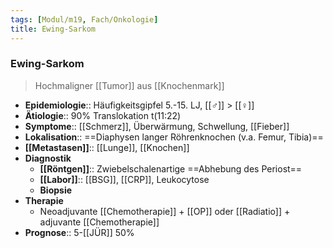```yaml
---
tags: [Modul/m19, Fach/Onkologie]
title: Ewing-Sarkom
---
```

### Ewing-Sarkom
> Hochmaligner [[Tumor]] aus [[Knochenmark]]
- **Epidemiologie**:: Häufigkeitsgipfel 5.-15. LJ, [[♂]] > [[♀]] 
- **Ätiologie**:: 90% Translokation t(11:22)
- **Symptome**:: [[Schmerz]], Überwärmung, Schwellung, [[Fieber]]
- **Lokalisation**:: ==Diaphysen langer Röhrenknochen (v.a. Femur, Tibia)==
- **[[Metastasen]]**:: [[Lunge]], [[Knochen]]
- **Diagnostik**
	- **[[Röntgen]]**:: Zwiebelschalenartige ==Abhebung des Periost==
	- **[[Labor]]**:: [[BSG]], [[CRP]], Leukocytose
	- **Biopsie**
- **Therapie**
	- Neoadjuvante [[Chemotherapie]] + [[OP]] oder [[Radiatio]] + adjuvante [[Chemotherapie]]
- **Prognose**:: 5-[[JÜR]] 50%